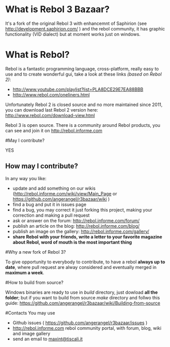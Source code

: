 # What is Rebol 3 Bazaar?

It's a fork of the original Rebol 3 with enhancemnt of Saphirion (see http://development.saphirion.com/ ) and the rebol community,
it has graphic functionality (VID dialect) but at moment works just on windows.

# What is Rebol?
Rebol is a fantastic programming language, cross-platform, really easy to use and to create wonderful gui, 
take a look at these links _(based on Rebol 2)_:

* http://www.youtube.com/playlist?list=PLA8DCE29E7EA88BBB
* http://www.rebol.com/oneliners.html

Unfortunately Rebol 2 is closed source and no more maintained since 2011, you can download last Rebol 2 version here: http://www.rebol.com/download-view.html

Rebol 3 is open source. There is a community around Rebol products, you can see and join it on http://rebol.informe.com


#May I contribute?

YES

## How may I contribute?

In any way you like:

* update and add something on our wikis (http://rebol.informe.com/wiki/view/Main_Page  or https://github.com/angerangel/r3bazaar/wiki )
* find a bug and put it in issues page
* find a bug, you may correct it just forking this project, making your correction and making a pull request
* ask or answer on the forum: http://rebol.informe.com/forum/
* publish an article on the blog: http://rebol.informe.com/blog/
* publish an image on the gallery: http://rebol.informe.com/gallery/
* **share Rebol with your friends, write a letter to your favorite magazine about Rebol, word of mouth is the most important thing**


#Why a new fork of Rebol 3?

To give opportunity to everybody to contribute, to have a rebol **always up to date**, where pull request are 
alway considered and eventually merged in **maximum a week**.

#How to build from source?

Windows binaries are ready to use in *build* directory, just dowload **all the folder**;  but if you want to build from source
*make* directory and follwo this guide: https://github.com/angerangel/r3bazaar/wiki/Building-from-source

#Contacts
You may use

* Github issues ( https://github.com/angerangel/r3bazaar/issues )
* http://rebol.informe.com rebol community portal, with forum, blog, wiki and image gallery
* send an email to maxint@tiscali.it

